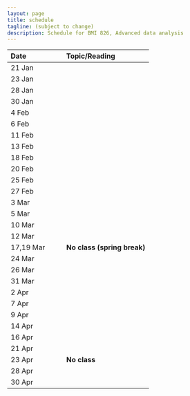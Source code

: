 ```yaml
---
layout: page
title: schedule
tagline: (subject to change)
description: Schedule for BMI 826, Advanced data analysis
---
```


| Date      | &nbsp;&nbsp;&nbsp;&nbsp;   | Topic/Reading  |
| :-------- | -- | :----- |
| 21 Jan    |    |
| 23 Jan    |    |
| 28 Jan    |    |
| 30 Jan    |    |
| 4 Feb     |    |
| 6 Feb     |    |
| 11 Feb    |    |
| 13 Feb    |    |
| 18 Feb    |    |
| 20 Feb    |    |
| 25 Feb    |    |
| 27 Feb    |    |
| 3 Mar     |    |
| 5 Mar     |    |
| 10 Mar    |    |
| 12 Mar    |    |
| 17,19 Mar |    | **No class (spring break)** |
| 24 Mar    |    |
| 26 Mar    |    |
| 31 Mar    |    |
| 2 Apr     |    |
| 7 Apr     |    |
| 9 Apr     |    |
| 14 Apr    |    |
| 16 Apr    |    |
| 21 Apr    |    |
| 23 Apr    |    | **No class**
| 28 Apr    |    |
| 30 Apr    |    |
